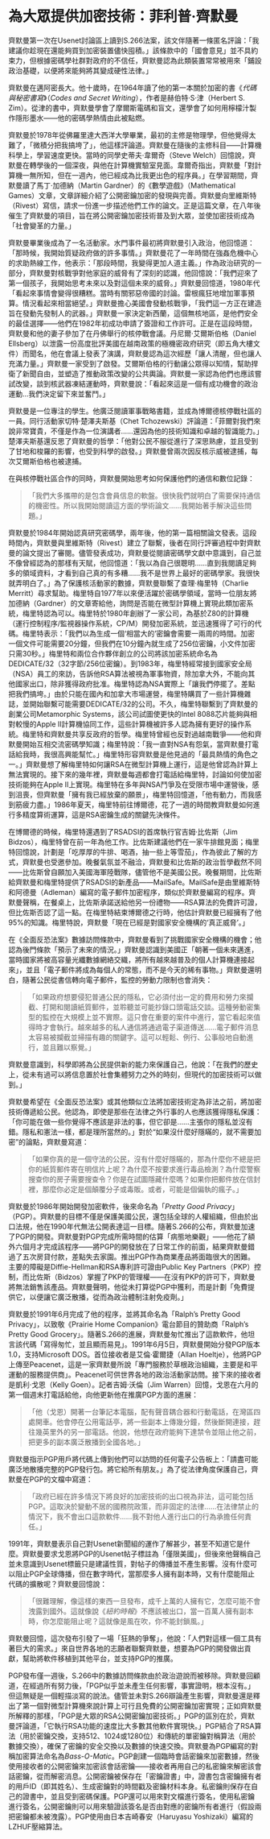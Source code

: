 # 為大眾提供加密技術：菲利普·齊默曼

齊默曼第一次在Usenet討論區上讀到S.266法案，該文伴隨著一條匿名評論：「我建議你趁現在還能夠買到加密裝置儘快囤積。」該條款中的「國會意見」並不具約束力，但根據密碼學社群對政府的不信任，齊默曼認為此類裝置常常被用來「鋪設政治基礎，以便將來能夠將其變成硬性法律。」

齊默曼在邁阿密長大。他十歲時，在1964年讀了他的第一本關於加密的書《*代碼與秘密書寫*》（*Codes and Secret Writing*），作者是赫伯特·S·津（Herbert S. Zim）。從津的書中，齊默曼學會了摩爾斯電碼和盲文，還學會了如何用檸檬汁製作隱形墨水——他的密碼學熱情由此被點燃。

齊默曼於1978年從佛羅里達大西洋大學畢業，最初的主修是物理學，但他覺得太難了，「微積分把我搞垮了」，他這樣評論道。齊默曼在隨後的主修科目——計算機科學上，學習速度更快。當時的同學史蒂夫·韋爾奇（Steve Welch）回憶說，齊默曼在轉學後的一個深夜，與他在計算機實驗室見面。韋爾奇指出，齊默曼「對計算機一無所知，但在一週內，他已經成為比我更出色的程序員。」在學習期間，齊默曼讀了馬丁·加德納（Martin Gardner）的《數學遊戲》（Mathematical Games）文章，文章詳細介紹了公開密鑰加密的發現與完善。齊默曼向里維斯特（Rivest）寫信，請求一份進一步描述他們工作的論文。正是這篇文章，在八年後催生了齊默曼的項目，旨在將公開密鑰加密技術普及到大眾，並使加密技術成為「社會變革的力量。」

齊默曼畢業後成為了一名活動家。水門事件最初將齊默曼引入政治，他回憶道：「那時候，我開始質疑政府做的許多事情。」齊默曼花了一年時間在強姦危機中心的求助熱線工作，他表示：「那段時間，我變得更加人道主義。」作為政治研究的一部分，齊默曼對核戰爭對他家庭的威脅有了深刻的認識，他回憶說：「我們迎來了第一個孩子，我開始思考未來以及對這個未來的威脅。」齊默曼回憶道，1980年代「看起來事情會變得很糟糕。當時有關邪惡帝國的討論。雷根瘋狂地增加軍事預算。情況看起來相當絕望。」齊默曼擔心美國會發動核戰爭，「我們這一方正在建造旨在發動先發制人的武器。」齊默曼一家決定新西蘭，這個無核地區，是他們安全的最佳選擇——他們在1982年初成功申請了簽證和工作許可。正是在這段時間，齊默曼和他的妻子參加了在丹佛舉行的核停戰會議。丹尼爾·艾爾斯伯格（Daniel Ellsberg）以泄露一份高度批評美國在越南政策的極機密政府研究（即五角大樓文件）而聞名，他在會議上發表了演講，齊默曼認為這次經歷「讓人清醒，但也讓人充滿力量。」齊默曼一家受到了啟發。艾爾斯伯格的行動讓公眾得以知情，幫助捍衛了新聞自由，並塑造了推動政策改變的公共輿論。齊默曼一家認為他們也應該嘗試改變，談到核武器凍結運動時，齊默曼說：「看起來這是一個有成功機會的政治運動…我們決定留下來並奮鬥。」

齊默曼是一位專注的學生。他廣泛閱讀軍事戰略書籍，並成為博爾德核停戰社區的一員。同行活動家切特·楚澤夫斯基（Chet Tchozewski）評論道：「菲爾對我們來說非常寶貴，不僅是作為一位演講者……還因為他的技術知識和卓越的智識能力。」楚澤夫斯基還反思了齊默曼的哲學：「他對公民不服從進行了深思熟慮，並且受到了甘地和梭羅的影響，也受到科學的啟發。」齊默曼曾兩次因反核示威被逮捕，每次艾爾斯伯格也被逮捕。

在與核停戰社區合作的同時，齊默曼開始思考如何保護他們的通信和數位記錄：

> 「我們大多攜帶的是包含會員信息的軟盤。很快我們就明白了需要保持通信的機密性。所以我開始閱讀這方面的學術論文……我開始著手解決這些問題。」

齊默曼於1984年開始認真研究密碼學，兩年後，他的第一篇相關論文發表。這段時間內，齊默曼與里維斯特（Rivest）建立了聯繫，後者在同行評審過程中對齊默曼的論文提出了審閱。儘管發表成功，齊默曼從閱讀密碼學文獻中意識到，自己並不像曾經認為的那樣有天賦，他回憶道：「我以為自己很聰明……直到我閱讀足夠多的領域資料，才看到自己真的有多糟……我不是世界上最好的密碼學家。我很快就弄明白了。」為了保護核活動家的數據，齊默曼聯繫了查理·梅里特（Charlie Merritt）尋求幫助。梅里特自1977年以來便活躍於密碼學領域，當時一位朋友將加德納（Gardner）的文章寄給他，詢問是否能在微型計算機上實現此類加密系統，梅里特認為可以。梅里特於1980年創辦了一家公司，為基於Z80的計算機（運行控制程序/監視器操作系統，CP/M）開發加密系統，並迅速獲得了可行的代碼。梅里特表示：「我們以為生成一個‘相當大的’密鑰會需要一兩周的時間。加密一個文件可能需要20分鐘，但我們在10分鐘內就生成了256位密鑰，小文件加密只需30秒。」梅里特和兩位合作夥伴創立的公司將該加密系統命名為DEDICATE/32（32字節/256位密鑰）。到1983年，梅里特經常接到國家安全局（NSA）員工的來訪，告訴他RSA算法被視為軍事物資，除加拿大外，不能向其他國家出口，除非獲得政府批准。梅里特認為NSA實際上「讓我們停擺了。差點把我們搞垮。」由於只能在國內和加拿大市場運營，梅里特購買了一些計算機雜誌，並開始聯繫可能需要DEDICATE/32的公司。不久，梅里特聯繫到了齊默曼的創業公司Metamorphic Systems，該公司試圖使更快的Intel 8088芯片能夠與相對較慢的Apple II計算機協同工作，這些計算機被許多人認為擁有更好的操作系統。梅里特和齊默曼共享反政府的哲學。梅里特曾經也反對過越南戰爭——他和齊默曼開始互相交流密碼學知識；梅里特說：「我一直對NSA有怨氣，當齊默曼打電話給我時，我很高興能幫忙。」梅里特形容齊默曼是他見過的「最具熱情的角色之一。」齊默曼想了解梅里特如何讓RSA在微型計算機上運行，這是他曾認為計算上無法實現的。接下來的幾年裡，齊默曼每週都會打電話給梅里特，討論如何使加密技術能夠在Apple II上實現。梅里特在多年與NSA鬥爭及在受限市場中運營後，感到沮喪，但齊默曼「擁有我已經放棄的願景」，梅里特回憶道，「他有動力，而我感到筋疲力盡。」1986年夏天，梅里特前往博爾德，花了一週的時間教齊默曼如何進行多精度算術運算，這是RSA密鑰生成的關鍵先決條件。

在博爾德的時候，梅里特還遇到了RSADSI的首席執行官吉姆·比佐斯（Jim Bidzos），梅里特曾在前一年為他工作。比佐斯建議他們在一家牛排館見面；梅里特回憶說，計劃是「吃厚厚的牛排、喝酒，抽一些上等雪茄」，作為彼此了解的方式，齊默曼也受邀參加。晚餐氣氛並不融洽，齊默曼和比佐斯的政治哲學截然不同——比佐斯曾自願加入美國海軍陸戰隊，儘管他不是美國公民。晚餐期間，比佐斯給齊默曼和梅里特提供了RSADSI的新產品——MailSafe。MailSafe是由里維斯特和阿德曼（Adleman）編寫的電子郵件加密程序，類似於齊默曼編寫的程序。齊默曼聲稱，在餐桌上，比佐斯承諾送給他另一份禮物——RSA算法的免費許可證，但比佐斯否認了這一點。在梅里特結束博爾德之行時，他估計齊默曼已經擁有了他95%的知識。梅里特說，齊默曼「現在已經是對國家安全機構的‘真正威脅’。」

在《全面反恐法案》數據訪問條款中，齊默曼看到了挑戰國家安全機構的機會；他認為後門條款「預示了未來的情況。」齊默曼認識到美國正「朝著一個未來邁進，當時國家將被高容量光纖數據網絡交織，將所有越來越普及的個人計算機連接起來」，並且「電子郵件將成為每個人的常態，而不是今天的稀有事物。」齊默曼還明白，隨著公民從書信轉向電子郵件，監控的勞動力限制也會消失：

> 「如果政府想要侵犯普通公民的隱私，它必須付出一定的費用和勞力來攔截、打開和閱讀紙質郵件，並聆聽並可能抄錄口頭電話交談。這種勞動密集型的監控在大規模上並不實際。這只會在重要的案件中進行，當它看起來值得時才會執行。越來越多的私人通信將通過電子渠道傳送……電子郵件消息太容易被攔截並掃描有趣的關鍵字。這可以輕鬆、例行、公事般地自動進行，並且難以察覺。」

齊默曼意識到，科學即將為公民提供新的能力來保護自己，他說：「在我們的歷史上，從未有過可以將信息置於社會集體努力之外的時刻，但現代的加密技術可以做到。」

齊默曼希望在《全面反恐法案》或其他類似立法將加密技術定為非法之前，將加密技術傳遞給公民。他認為，即使是那些在法律之外行事的人也應該獲得隱私保護：「你可能在做一些你覺得不應該是非法的事，但它卻是……主張你的隱私並沒有錯。隱私和憲法一樣，都是理所當然的。」對於“如果沒什麼好隱瞞的，就不需要加密”的論點，齊默曼寫道：

> 「如果你真的是一個守法的公民，沒有什麼好隱瞞的，那為什麼你不總是把你的紙質郵件寄在明信片上呢？為什麼不按要求進行毒品檢測？為什麼警察搜查你的房子需要搜查令？你是在試圖隱藏什麼嗎？如果你把郵件放在信封裡，那麼你必定是個顛覆分子或毒販。或者，可能是個偏執的瘋子。」

齊默曼於1986年開始開發加密軟件，後來命名為「*Pretty Good Privacy*」（PGP）。齊默曼的目標不僅是保護美國公民，還包括全球的人權組織，但由於出口法規，他在1990年代無法公開表達這一目標。隨著S.266的公布，齊默曼加速了PGP的開發。齊默曼對PGP完成所需時間的估算「病態地樂觀」——他花了額外六個月才完成該程序——將PGP的開發放在了日常工作的前面，結果齊默曼錯過了五次房貸付款，差點失去家園。推出PGP作為商業產品將面臨很大的困難。主要的障礙是Diffie-Hellman和RSA專利許可證由Public Key Partners（PKP）控制，而比佐斯（Bidzos）掌握了PKP的管理權——在沒有PKP的許可下，齊默曼將無法銷售該產品。齊默曼聲明，他從未打算從PGP中獲利，而是計劃「免費提供它，以便讓它廣泛散播，從而為政治體制注射免疫劑。」

齊默曼於1991年6月完成了他的程序，並將其命名為「Ralph’s  Pretty Good Privacy」，以致敬《Prairie Home Companion》電台節目的贊助商「Ralph’s Pretty Good Grocery」。隨著S.266的進展，齊默曼匆忙推出了這款軟件，他坦言該代碼「寫得匆忙，並且顯而易見」。1991年6月5日，齊默曼開始分發PGP版本1.0，支持Microsoft DOS。首位接收者是艾倫·霍爾捷（Allan Hoeltje），他將PGP上傳至Peacenet，這是一家齊默曼所說「專門服務於草根政治組織，主要是和平運動的服務提供商」。Peacenet可供世界各地的政治活動家訪問。接下來的接收者是凱利·戈恩（Kelly Goen）。記者吉姆·沃倫（Jim Warren）回憶，戈恩在六月的第一個週末打電話給他，向他更新他在推廣PGP方面的進展：

> 「他（戈恩）開著一台筆記本電腦，配有聲音耦合器和行動電話，在灣區四處開車。他會停在公用電話亭，將一些副本上傳幾分鐘，然後斷開連接，趕往幾英里外的另一部電話。他說，他想在政府能夠下達禁令並阻止他之前，把更多的副本廣泛散播到全國各地。」

齊默曼指示PGP用戶將代碼上傳到他們可以訪問的任何電子公告板上：「請盡可能廣泛地散播完整的PGP發行包。將它給所有朋友。」為了從法律角度保護自己，齊默曼在PGP的文檔中寫道：

>「政府已經在許多情況下將良好的加密技術的出口視為非法，這可能包括PGP。這取決於變動不居的國務院政策，而非固定的法律……在法律禁止的情況下，我不會出口這款軟件……我不對他人進行出口的行為承擔任何責任。」

1991年，齊默曼表示自己對Usenet新聞組的運作了解甚少，甚至不知道它是什麼。齊默曼要求戈恩將PGP的Usenet帖子標註為「僅限美國」，但後來他聲稱自己並未意識到Usenet標籤只是建議性質，對帖子的傳播並不產生影響。沒有什麼可以阻止PGP全球傳播，但在數字時代，當那麼多人擁有副本時，又有什麼能阻止代碼的擴散呢？齊默曼回憶說：

>「很難理解，像這樣的東西一旦發布，成千上萬的人擁有它，怎麼可能不會洩露到國外。這就像說《*紐約時報*》不應該被出口，當一百萬人擁有副本時，你怎麼能阻止呢？這就像是風在吹，你不能封鎖風。」

齊默曼回憶，這次發布引發了一場「狂熱的爭奪」，他說：「人們對這樣一個工具有著巨大的需求。」來自世界各地的志願者聯繫齊默曼，想要為PGP的開發做出貢獻，幫助將軟件移植到其他平台，並支持PGP的推廣。

PGP發布僅一週後，S.266中的數據訪問條款由於政治遊說而被移除。齊默曼回顧道，在經過所有努力後，「PGP似乎並未產生任何影響，事實證明，根本沒有。」但這無疑是一個輕描淡寫的說法。儘管並未對S.266辯論產生影響，齊默曼還是釋出了第一個對微型計算機來說計算上可行且免費的公開密鑰加密實現；正如齊默曼所解釋的那樣，「PGP是大眾的RSA公開密鑰加密技術。」PGP的區別在於，齊默曼評論道，「它執行RSA功能的速度比大多數其他軟件實現快。」PGP結合了RSA算法（用於密鑰交換，支持512、1024或1280位）和傳統的單密鑰對稱算法（用於數據交換），確保了密鑰的安全交換以及數據的快速交換。齊默曼為PGP編寫的對稱加密算法命名為*Bass-O-Matic*。PGP創建一個臨時會話密鑰來加密數據，然後使用接收者的公開密鑰來加密該會話密鑰——接收者再用自己的私密鑰來解密該會話密鑰，從而解密消息。公開密鑰被保存在「密鑰證書」中，證書包含密鑰擁有者的用戶ID（即其姓名）、生成密鑰對的時間戳及密鑰材料本身。私密鑰則保存在自己的證書中，並且受到密碼保護。PGP還可以用來對文檔進行簽名，使用私密鑰進行簽名，公開密鑰則可以用來驗證該簽名是否由對應的密鑰所有者進行（假設兩把密鑰都未被洩露）。PGP使用由日本吉崎春安（Haruyasu Yoshizaki）編寫的LZHUF壓縮算法。
